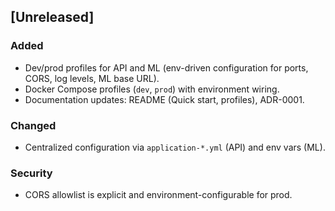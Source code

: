 ## [Unreleased]
### Added
- Dev/prod profiles for API and ML (env-driven configuration for ports, CORS, log levels, ML base URL).
- Docker Compose profiles (`dev`, `prod`) with environment wiring.
- Documentation updates: README (Quick start, profiles), ADR-0001.

### Changed
- Centralized configuration via `application-*.yml` (API) and env vars (ML).

### Security
- CORS allowlist is explicit and environment-configurable for prod.